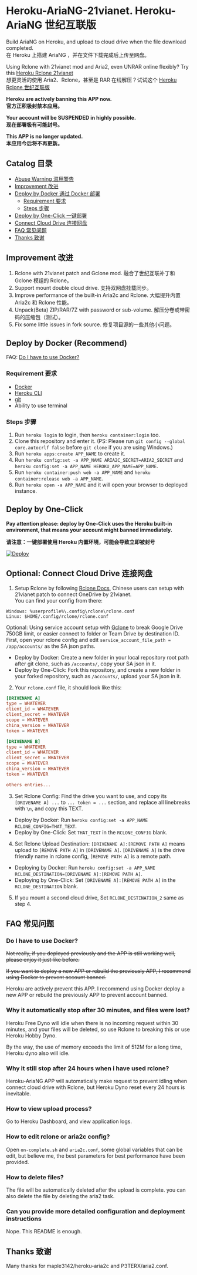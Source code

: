 # Heroku-AriaNG-21vianet. Heroku-AriaNG 世纪互联版
Build AriaNG on Heroku, and upload to cloud drive when the file download completed.<br>
在 Heroku 上搭建 AriaNG ，并在文件下载完成后上传至网盘。

Using Rclone with 21vianet mod and Aria2, even UNRAR online flexibly? Try this [Heroku Rclone 21vianet](https://github.com/xinxin8816/heroku-rclone-21vianet)<br>
想更灵活的使用 Aria2、Rclone，甚至是 RAR 在线解压？试试这个 [Heroku Rclone 世纪互联版](https://github.com/xinxin8816/heroku-rclone-21vianet)



**Heroku are actively banning this APP now.**<br>
**官方正积极封禁本应用。**

**Your account will be SUSPENDED in highly possible.**<br>
**现在部署极有可能封号。**

**This APP is no longer updated.**<br>
**本应用今后将不再更新。**

## Catalog 目录
* [Abuse Warning 滥用警告](#abuse-warning-滥用警告)
* [Improvement 改进](#improvement-改进)
* [Deploy by Docker 通过 Docker 部署](#deploy-by-docker-recommend)
    * [Requirement 要求](#requirement-要求)
    * [Steps 步骤](#steps-步骤)
* [Deploy by One-Click 一键部署](#deploy-by-one-click)
* [Connect Cloud Drive 连接网盘](#optional-connect-cloud-drive-连接网盘)
* [FAQ 常见问题](#faq-常见问题)
* [Thanks 致谢](#thanks-致谢)

## Improvement 改进

1. Rclone with 21vianet patch and Gclone mod. 融合了世纪互联补丁和 Gclone 模组的 Rclone。
2. Support mount double cloud drive. 支持双网盘挂载同步。
3. Improve performance of the built-in Aria2c and Rclone. 大幅提升内置 Aria2c 和 Rclone 性能。
4. Unpack(Beta) ZIP/RAR/7Z with password or sub-volume. 解压分卷或带密码的压缩包（测试）。
5. Fix some little issues in fork source. 修复项目源的一些其他小问题。

## Deploy by Docker (Recommend)

FAQ: [Do I have to use Docker?](#do-i-have-to-use-docker)

### Requirement 要求

* [Docker](https://www.docker.com/)
* [Heroku CLI](https://devcenter.heroku.com/articles/heroku-cli)
* [git](https://git-scm.com/)
* Ability to use terminal

### Steps 步骤

1. Run `heroku login` to login, then `heroku container:login` too.
2. Clone this repository and enter it. (PS: Please run `git config --global core.autocrlf false` before `git clone` if you are using Windows.)
3. Run `heroku apps:create APP_NAME` to create it.
4. Run `heroku config:set -a APP_NAME ARIA2C_SECRET=ARIA2_SECRET` and `heroku config:set -a APP_NAME HEROKU_APP_NAME=APP_NAME`.
5. Run `heroku container:push web -a APP_NAME` and `heroku container:release web -a APP_NAME`.
6. Run `heroku open -a APP_NAME` and it will open your browser to deployed instance. 

## Deploy by One-Click

**Pay attention please: deploy by One-Click uses the Heroku built-in environment, that means your account might banned immediately.**

**请注意：一键部署使用 Heroku 内置环境，可能会导致立即被封号**

[![Deploy](https://www.herokucdn.com/deploy/button.svg)](https://heroku.com/deploy)

## Optional: Connect Cloud Drive 连接网盘

1. Setup Rclone by following [Rclone Docs](https://rclone.org/docs/), Chinese users can setup with 21vianet patch to connect OneDrive by 21vianet.<br> 
You can find your config from there:

```
Windows: %userprofile%\.config\rclone\rclone.conf
Linux: $HOME/.config/rclone/rclone.conf
```
Optional: Using service account setup with [Gclone](https://github.com/donwa/gclone) to break Google Drive 750GB limit, or easier connect to folder or Team Drive by destination ID. First, open your rclone config and edit `service_account_file_path = /app/accounts/` as the SA json paths.

* Deploy by Docker: Create a new folder in your local repository root path after git clone, such as `/accounts/`, copy your SA json in it.<br>
* Deploy by One-Click: Fork this repository, and create a new folder in your forked repository, such as `/accounts/`, upload your SA json in it. 

2. Your `rclone.conf` file, it should look like this:

```conf
[DRIVENAME A]
type = WHATEVER
client_id = WHATEVER
client_secret = WHATEVER
scope = WHATEVER
china_version = WHATEVER
token = WHATEVER

[DRIVENAME B]
type = WHATEVER
client_id = WHATEVER
client_secret = WHATEVER
scope = WHATEVER
china_version = WHATEVER
token = WHATEVER

others entries...
```

3. Set Rclone Config: Find the drive you want to use, and copy its `[DRIVENAME A] ...` to  `... token = ...` section, and replace all linebreaks with `\n`, and copy this TEXT.

* Deploy by Docker: Run `heroku config:set -a APP_NAME RCLONE_CONFIG=THAT_TEXT`.<br>
* Deploy by One-Click: Set `THAT_TEXT` in the `RCLONE_CONFIG` blank.

4. Set Rclone Upload Destination: `[DRIVENAME A]:[REMOVE PATH A]` means upload to `[REMOVE PATH A]` in `[DRIVENAME A]`. `[DRIVENAME A]` is the drive friendly name in rclone config, `[REMOVE PATH A]` is a remote path. 

* Deploying by Docker: Run `heroku config:set -a APP_NAME RCLONE_DESTINATION=[DRIVENAME A]:[REMOVE PATH A]`.<br>
* Deploying by One-Click: Set `[DRIVENAME A]:[REMOVE PATH A]` in the `RCLONE_DESTINATION` blank.

5. If you mount a second cloud drive, Set `RCLONE_DESTINATION_2` same as step 4.

## FAQ 常见问题

### Do I have to use Docker?
~~Not really, if you deployed previously and the APP is still working well, please enjoy it just like before.~~

~~If you want to deploy a new APP or rebuild the previously APP, I recommend using Docker to prevent account banned.~~

Heroku are actively prevent this APP. I recommend using Docker deploy a new APP or rebuild the previously APP to prevent account banned.

### Why it automatically stop after 30 minutes, and files were lost?
Heroku Free Dyno will idle when there is no incoming request within 30 minutes, and your files will be deleted, so use Rclone to breaking this or use Heroku Hobby Dyno.

By the way, the use of memory exceeds the limit of 512M for a long time, Heroku dyno also will idle.

### Why it still stop after 24 hours when i have used rclone?
Heroku-AriaNG APP will automatically make request to prevent idling when connect cloud drive with Rclone, but Heroku Dyno reset every 24 hours is inevitable.

### How to view upload process?
Go to Heroku Dashboard, and view application logs.

### How to edit rclone or aria2c config?
Open `on-complete.sh` and `aria2c.conf`, some global variables that can be edit, but believe me, the best parameters for best performance have been provided.

### How to delete files?
The file will be automatically deleted after the upload is complete. you can also delete the file by deleting the aria2 task.

### Can you provide more detailed configuration and deployment instructions
Nope. This README is enough.

## Thanks 致谢
Many thanks for maple3142/heroku-aria2c and P3TERX/aria2.conf.
